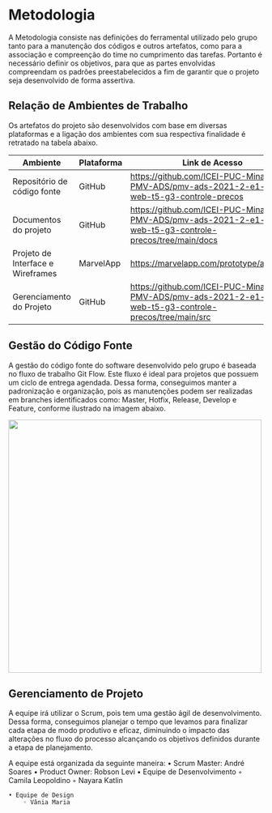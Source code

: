 
# Metodologia
A Metodologia consiste nas definições do ferramental utilizado pelo grupo tanto para a manutenção dos códigos e outros artefatos, como para a associação e compreenção do time no cumprimento das tarefas. Portanto é necessário definir os objetivos, para que as partes envolvidas compreendam os padrões preestabelecidos a fim de garantir que o projeto seja desenvolvido de forma assertiva.

##  Relação de  Ambientes de Trabalho
Os artefatos do projeto são desenvolvidos com base em diversas plataformas e a ligação dos ambientes com sua respectiva finalidade é retratado na tabela abaixo.


|            Ambiente             |  Plataforma  |  Link de Acesso              |
|---------------------------------|--------------|------------------------------|
|Repositório de código fonte      |    GitHub    |https://github.com/ICEI-PUC-Minas-PMV-ADS/pmv-ads-2021-2-e1-proj-web-t5-g3-controle-precos                            |
|Documentos do projeto            |    GitHub    |https://github.com/ICEI-PUC-Minas-PMV-ADS/pmv-ads-2021-2-e1-proj-web-t5-g3-controle-precos/tree/main/docs             |
|Projeto de Interface e Wireframes|  MarvelApp   |https://marvelapp.com/prototype/a6d8hh5       |
|Gerenciamento do Projeto         |    GitHub    |https://github.com/ICEI-PUC-Minas-PMV-ADS/pmv-ads-2021-2-e1-proj-web-t5-g3-controle-precos/tree/main/src              |



## Gestão do Código Fonte
A gestão do código fonte do software desenvolvido pelo grupo é baseada no fluxo de trabalho Git Flow. Este fluxo é ideal para projetos que possuem um ciclo de entrega agendada. Dessa forma, conseguimos manter a padronização e organização, pois as manutenções podem ser realizadas em branches identificados como: Master, Hotfix, Release, Develop e Feature, conforme ilustrado na imagem abaixo.

<p align-"center">
<img src="https://user-images.githubusercontent.com/91228798/135550946-63455994-400d-417b-808e-c5e20f242dcf.png" width="500px" />
</p>


## Gerenciamento de Projeto
A equipe irá utilizar o Scrum, pois tem uma gestão ágil de desenvolvimento. Dessa forma, conseguimos planejar o tempo que levamos para finalizar cada etapa de modo produtivo e eficaz, diminuindo o impacto das alterações no fluxo do processo alcançando os objetivos definidos durante a etapa de planejamento.

A equipe está organizada da seguinte maneira:
    • Scrum Master: André Soares
    • Product Owner: Robson Levi
    • Equipe de Desenvolvimento
        ◦ Camila Leopoldino
        ◦ Nayara Katlin
        
    • Equipe de Design
        ◦ Vânia Maria

